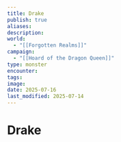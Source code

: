 ```yaml
---
title: Drake
publish: true
aliases: 
description: 
world:
  - "[[Forgotten Realms]]"
campaign:
  - "[[Hoard of the Dragon Queen]]"
type: monster
encounter: 
tags: 
image: 
date: 2025-07-16
last_modified: 2025-07-14
---
```

# Drake
